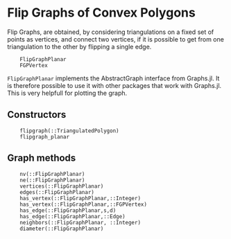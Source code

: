 
# Flip Graphs of Convex Polygons

Flip Graphs, are obtained, by considering triangulations on a fixed set of points as vertices, and connect two vertices, 
if it is possible to get from one triangulation to the other by flipping a single edge.

```@docs
    FlipGraphPlanar
    FGPVertex
```
`FlipGraphPlanar` implements the AbstractGraph interface from Graphs.jl. It is therefore possible to use it with other packages that work with Graphs.jl. This is very helpfull for plotting the graph.

## Constructors

```@docs
    flipgraph(::TriangulatedPolygon)
    flipgraph_planar
```

## Graph methods

```@docs
    nv(::FlipGraphPlanar)
    ne(::FlipGraphPlanar)
    vertices(::FlipGraphPlanar)
    edges(::FlipGraphPlanar)
    has_vertex(::FlipGraphPlanar,::Integer)
    has_vertex(::FlipGraphPlanar,::FGPVertex)
    has_edge(::FlipGraphPlanar,s,d)
    has_edge(::FlipGraphPlanar,::Edge)
    neighbors(::FlipGraphPlanar, ::Integer)
    diameter(::FlipGraphPlanar)
```